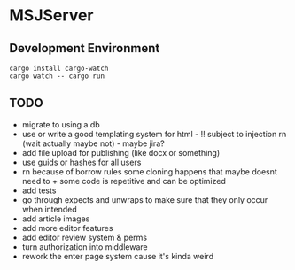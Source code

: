 # MSJServer

## Development Environment

`cargo install cargo-watch` <br />
`cargo watch -- cargo run`

## TODO

- migrate to using a db
- use or write a good templating system for html - !! subject to injection rn (wait actually maybe not) - maybe jira?
- add file upload for publishing (like docx or something)
- use guids or hashes for all users
- rn because of borrow rules some cloning happens that maybe doesnt need to + some code is repetitive and can be optimized
- add tests
- go through expects and unwraps to make sure that they only occur when intended
- add article images
- add more editor features
- add editor review system & perms
- turn authorization into middleware
- rework the enter page system cause it's kinda weird
